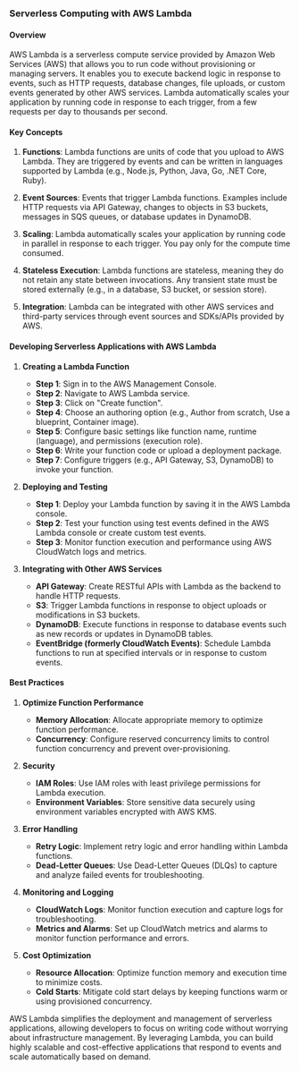 ### Serverless Computing with AWS Lambda

#### Overview

AWS Lambda is a serverless compute service provided by Amazon Web Services (AWS) that allows you to run code without provisioning or managing servers. It enables you to execute backend logic in response to events, such as HTTP requests, database changes, file uploads, or custom events generated by other AWS services. Lambda automatically scales your application by running code in response to each trigger, from a few requests per day to thousands per second.

#### Key Concepts

1. **Functions**: Lambda functions are units of code that you upload to AWS Lambda. They are triggered by events and can be written in languages supported by Lambda (e.g., Node.js, Python, Java, Go, .NET Core, Ruby).

2. **Event Sources**: Events that trigger Lambda functions. Examples include HTTP requests via API Gateway, changes to objects in S3 buckets, messages in SQS queues, or database updates in DynamoDB.

3. **Scaling**: Lambda automatically scales your application by running code in parallel in response to each trigger. You pay only for the compute time consumed.

4. **Stateless Execution**: Lambda functions are stateless, meaning they do not retain any state between invocations. Any transient state must be stored externally (e.g., in a database, S3 bucket, or session store).

5. **Integration**: Lambda can be integrated with other AWS services and third-party services through event sources and SDKs/APIs provided by AWS.

#### Developing Serverless Applications with AWS Lambda

1. **Creating a Lambda Function**
   - **Step 1**: Sign in to the AWS Management Console.
   - **Step 2**: Navigate to AWS Lambda service.
   - **Step 3**: Click on "Create function".
   - **Step 4**: Choose an authoring option (e.g., Author from scratch, Use a blueprint, Container image).
   - **Step 5**: Configure basic settings like function name, runtime (language), and permissions (execution role).
   - **Step 6**: Write your function code or upload a deployment package.
   - **Step 7**: Configure triggers (e.g., API Gateway, S3, DynamoDB) to invoke your function.

2. **Deploying and Testing**
   - **Step 1**: Deploy your Lambda function by saving it in the AWS Lambda console.
   - **Step 2**: Test your function using test events defined in the AWS Lambda console or create custom test events.
   - **Step 3**: Monitor function execution and performance using AWS CloudWatch logs and metrics.

3. **Integrating with Other AWS Services**
   - **API Gateway**: Create RESTful APIs with Lambda as the backend to handle HTTP requests.
   - **S3**: Trigger Lambda functions in response to object uploads or modifications in S3 buckets.
   - **DynamoDB**: Execute functions in response to database events such as new records or updates in DynamoDB tables.
   - **EventBridge (formerly CloudWatch Events)**: Schedule Lambda functions to run at specified intervals or in response to custom events.

#### Best Practices

1. **Optimize Function Performance**
   - **Memory Allocation**: Allocate appropriate memory to optimize function performance.
   - **Concurrency**: Configure reserved concurrency limits to control function concurrency and prevent over-provisioning.

2. **Security**
   - **IAM Roles**: Use IAM roles with least privilege permissions for Lambda execution.
   - **Environment Variables**: Store sensitive data securely using environment variables encrypted with AWS KMS.

3. **Error Handling**
   - **Retry Logic**: Implement retry logic and error handling within Lambda functions.
   - **Dead-Letter Queues**: Use Dead-Letter Queues (DLQs) to capture and analyze failed events for troubleshooting.

4. **Monitoring and Logging**
   - **CloudWatch Logs**: Monitor function execution and capture logs for troubleshooting.
   - **Metrics and Alarms**: Set up CloudWatch metrics and alarms to monitor function performance and errors.

5. **Cost Optimization**
   - **Resource Allocation**: Optimize function memory and execution time to minimize costs.
   - **Cold Starts**: Mitigate cold start delays by keeping functions warm or using provisioned concurrency.

AWS Lambda simplifies the deployment and management of serverless applications, allowing developers to focus on writing code without worrying about infrastructure management. By leveraging Lambda, you can build highly scalable and cost-effective applications that respond to events and scale automatically based on demand.